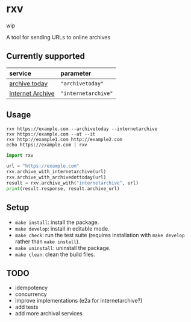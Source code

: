 # rxv

wip

A tool for sending URLs to online archives

## Currently supported

| service                                 | parameter           |
| :-------------------------------------- | :------------------ |
| [archive.today](https://archive.today)  | `"archivetoday"`    |
| [Internet Archive](https://archive.org) | `"internetarchive"` |

## Usage

```terminal
rxv https://example.com --archivetoday --internetarchive
rxv https://example.com --at --it
rxv http://example1.com http://example2.com
echo https://example.com | rxv
```

```python
import rxv

url = "https://example.com"
rxv.archive_with_internetarchive(url)
rxv.archive_with_archivedottoday(url)
result = rxv.archive_with("internetarchive", url)
print(result.response, result.archive_url)
```

## Setup

- `make install`: install the package.
- `make develop`: install in editable mode.
- `make check`: run the test suite (requires installation with `make develop` rather than `make install`).
- `make uninstall`: uninstall the package.
- `make clean`: clean the build files.

## TODO

- idempotency
- concurrency
- improve implementations (e2a for internetarchive?)
- add tests
- add more archival services
